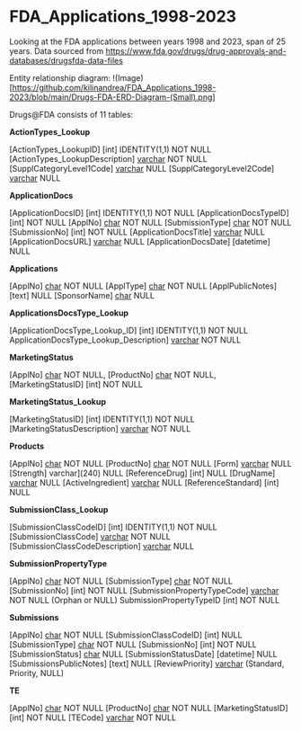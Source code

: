 # FDA_Applications_1998-2023
Looking at the FDA applications between years 1998 and 2023, span of 25 years. Data sourced from https://www.fda.gov/drugs/drug-approvals-and-databases/drugsfda-data-files 

Entity relationship diagram:
!(Image)[https://github.com/kilinandrea/FDA_Applications_1998-2023/blob/main/Drugs-FDA-ERD-Diagram-(Small).png]

Drugs@FDA consists of 11 tables:

**ActionTypes_Lookup**

[ActionTypes_LookupID] [int] IDENTITY(1,1) NOT NULL
[ActionTypes_LookupDescription] [varchar](100) NOT NULL
[SupplCategoryLevel1Code] [varchar](100) NULL
[SupplCategoryLevel2Code] [varchar](100) NULL

**ApplicationDocs**

[ApplicationDocsID] [int] IDENTITY(1,1) NOT NULL
[ApplicationDocsTypeID] [int] NOT NULL
[ApplNo] [char](6) NOT NULL
[SubmissionType] [char](10) NOT NULL
[SubmissionNo] [int] NOT NULL
[ApplicationDocsTitle] [varchar](100) NULL
[ApplicationDocsURL] [varchar](200) NULL
[ApplicationDocsDate] [datetime] NULL

**Applications**

[ApplNo] [char](6) NOT NULL
[ApplType] [char](5) NOT NULL
[ApplPublicNotes] [text] NULL
[SponsorName] [char](500) NULL

**ApplicationsDocsType_Lookup**

[ApplicationDocsType_Lookup_ID] [int] IDENTITY(1,1) NOT NULL
ApplicationDocsType_Lookup_Description] [varchar](200) NOT NULL

**MarketingStatus**

[ApplNo] [char](6) NOT NULL,
[ProductNo] [char](3) NOT NULL,
[MarketingStatusID] [int] NOT NULL

**MarketingStatus_Lookup**

[MarketingStatusID] [int] IDENTITY(1,1) NOT NULL
[MarketingStatusDescription] [varchar](200) NOT NULL

**Products**

[ApplNo] [char](6) NOT NULL
[ProductNo] [char](6) NOT NULL
[Form] [varchar](255) NULL
[Strength] varchar](240) NULL
[ReferenceDrug] [int] NULL
[DrugName] [varchar](125) NULL
[ActiveIngredient] [varchar](255) NULL
[ReferenceStandard] [int] NULL

**SubmissionClass_Lookup**

[SubmissionClassCodeID] [int] IDENTITY(1,1) NOT NULL
[SubmissionClassCode] [varchar](50) NOT NULL
[SubmissionClassCodeDescription] [varchar](500) NULL

**SubmissionPropertyType**

[ApplNo] [char](6) NOT NULL
[SubmissionType] [char](10) NOT NULL
[SubmissionNo] [int] NOT NULL
[SubmissionPropertyTypeCode] [varchar](50) NOT NULL (Orphan or NULL)
SubmissionPropertyTypeID [int] NOT NULL

**Submissions**

[ApplNo] [char](6) NOT NULL
[SubmissionClassCodeID] [int] NULL
[SubmissionType] [char](10) NOT NULL
[SubmissionNo] [int] NOT NULL
[SubmissionStatus] [char](2) NULL
[SubmissionStatusDate] [datetime] NULL
[SubmissionsPublicNotes] [text] NULL
[ReviewPriority] [varchar](20) (Standard, Priority, NULL)
 
**TE**

[ApplNo] [char](6) NOT NULL
[ProductNo] [char](3) NOT NULL
[MarketingStatusID] [int] NOT NULL
[TECode] [varchar](100) NOT NULL
